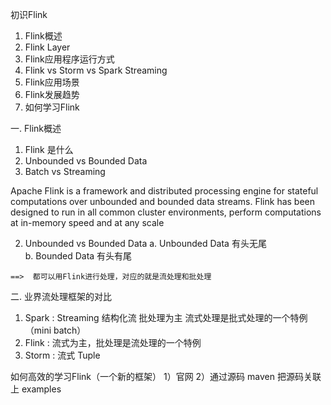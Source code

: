 初识Flink

1. Flink概述 
2. Flink Layer 
3. Flink应用程序运行方式 
4. Flink vs Storm vs Spark Streaming
5. Flink应用场景
6. Flink发展趋势
7. 如何学习Flink






一. Flink概述 
  1. Flink 是什么
  2. Unbounded vs Bounded Data
  3. Batch vs Streaming


  Apache Flink is a framework and distributed processing engine for stateful computations over unbounded and bounded data streams. Flink has been designed to run in all common cluster environments, perform computations at in-memory speed and at any scale

  2. Unbounded vs Bounded Data
    a. Unbounded Data 有头无尾   
    b. Bounded Data   有头有尾

    ==>  都可以用Flink进行处理，对应的就是流处理和批处理


二. 业界流处理框架的对比
  1. Spark : Streaming 结构化流  批处理为主
             流式处理是批式处理的一个特例（mini batch）
  2. Flink : 流式为主，批处理是流处理的一个特例
  3. Storm : 流式 Tuple



如何高效的学习Flink（一个新的框架）
1）官网
2）通过源码
    maven  把源码关联上
    examples  


